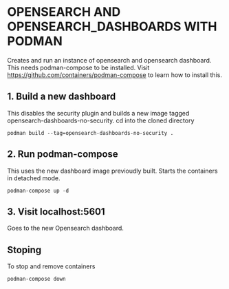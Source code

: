 # OPENSEARCH AND OPENSEARCH_DASHBOARDS WITH PODMAN
Creates and run an instance of opensearch and opensearch dashboard.
This needs podman-compose to be installed.
Visit https://github.com/containers/podman-compose to learn how to install this.

## 1. Build a new dashboard
This disables the security plugin and builds a new image
tagged opensearch-dashboards-no-security.
cd into the cloned directory
```
podman build --tag=opensearch-dashboards-no-security .
```

## 2. Run podman-compose
This uses the new dashboard image previoudly built.
Starts the containers in detached mode.
```
podman-compose up -d
```

## 3. Visit localhost:5601
Goes to the new Opensearch dashboard.

## Stoping
To stop and remove containers
```
podman-compose down
```